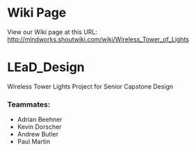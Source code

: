 # Wiki Page
View our Wiki page at this URL: http://mindworks.shoutwiki.com/wiki/Wireless_Tower_of_Lights

# LEaD_Design
Wireless Tower Lights Project for Senior Capstone Design

### Teammates:
- Adrian Beehner
- Kevin Dorscher
- Andrew Butler
- Paul Martin
